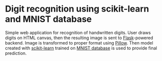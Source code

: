 # Digit recognition using scikit-learn and MNIST database

Simple web application for recognition of handwritten digits. User draws digits on HTML canvas, then the resulting image
is sent to [Flask](http://flask.pocoo.org/)-powered backend. Image is transformed to proper format using 
[Pillow](https://pypi.python.org/pypi/Pillow/). Then model created with [scikit-learn](http://scikit-learn.org/stable/)
 trained on [MNIST database](http://yann.lecun.com/exdb/mnist/) is used to provide final prediction.